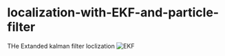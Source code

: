 # localization-with-EKF-and-particle-filter

THe Extanded kalman filter loclization
![EKF](https://github.com/Ali-Alabbas/localization-with-EKF-and-particle-filter/assets/127343500/2edeb8e0-4fa7-46c5-819a-c2f7153de6de)
